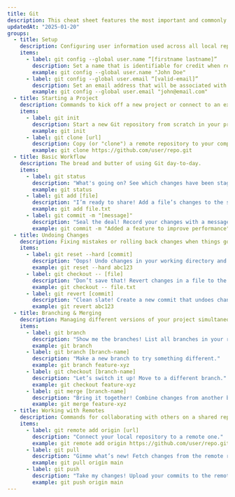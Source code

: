 ```yaml
---
title: Git
description: This cheat sheet features the most important and commonly used Git commands for easy reference.
updatedAt: "2025-01-20"
groups:
  - title: Setup
    description: Configuring user information used across all local repositories
    items:
      - label: git config --global user.name “[firstname lastname]”
        description: Set a name that is identifiable for credit when reviewing version history.
        example: git config --global user.name "John Doe"
      - label: git config --global user.email “[valid-email]”
        description: Set an email address that will be associated with each history marker.
        example: git config --global user.email "john@email.com"
  - title: Starting a Project
    description: Commands to kick off a new project or connect to an existing one.
    items:
      - label: git init
        description: Start a new Git repository from scratch in your project folder.
        example: git init
      - label: git clone [url]
        description: Copy (or "clone") a remote repository to your computer.
        example: git clone https://github.com/user/repo.git
  - title: Basic Workflow
    description: The bread and butter of using Git day-to-day.
    items:
      - label: git status
        description: "What's going on? See which changes have been staged, which haven’t, and which files aren’t being tracked."
        example: git status
      - label: git add [file]
        description: "I’m ready to share! Add a file’s changes to the staging area."
        example: git add file.txt
      - label: git commit -m "[message]"
        description: "Seal the deal! Record your changes with a message explaining what you did."
        example: git commit -m "Added a feature to improve performance"
  - title: Undoing Changes
    description: Fixing mistakes or rolling back changes when things go sideways.
    items:
      - label: git reset --hard [commit]
        description: "Oops! Undo changes in your working directory and reset to a specific commit. No turning back!"
        example: git reset --hard abc123
      - label: git checkout -- [file]
        description: "Don’t save that! Revert changes in a file to the last committed state."
        example: git checkout -- file.txt
      - label: git revert [commit]
        description: "Clean slate! Create a new commit that undoes changes from a previous one."
        example: git revert abc123
  - title: Branching & Merging
    description: Managing different versions of your project simultaneously.
    items:
      - label: git branch
        description: "Show me the branches! List all branches in your repository."
        example: git branch
      - label: git branch [branch-name]
        description: "Make a new branch to try something different."
        example: git branch feature-xyz
      - label: git checkout [branch-name]
        description: "Let’s switch it up! Move to a different branch."
        example: git checkout feature-xyz
      - label: git merge [branch-name]
        description: "Bring it together! Combine changes from another branch into your current one."
        example: git merge feature-xyz
  - title: Working with Remotes
    description: Commands for collaborating with others on a shared repository.
    items:
      - label: git remote add origin [url]
        description: "Connect your local repository to a remote one."
        example: git remote add origin https://github.com/user/repo.git
      - label: git pull
        description: "Gimme what’s new! Fetch changes from the remote repository and merge them."
        example: git pull origin main
      - label: git push
        description: "Take my changes! Upload your commits to the remote repository."
        example: git push origin main
---
```


